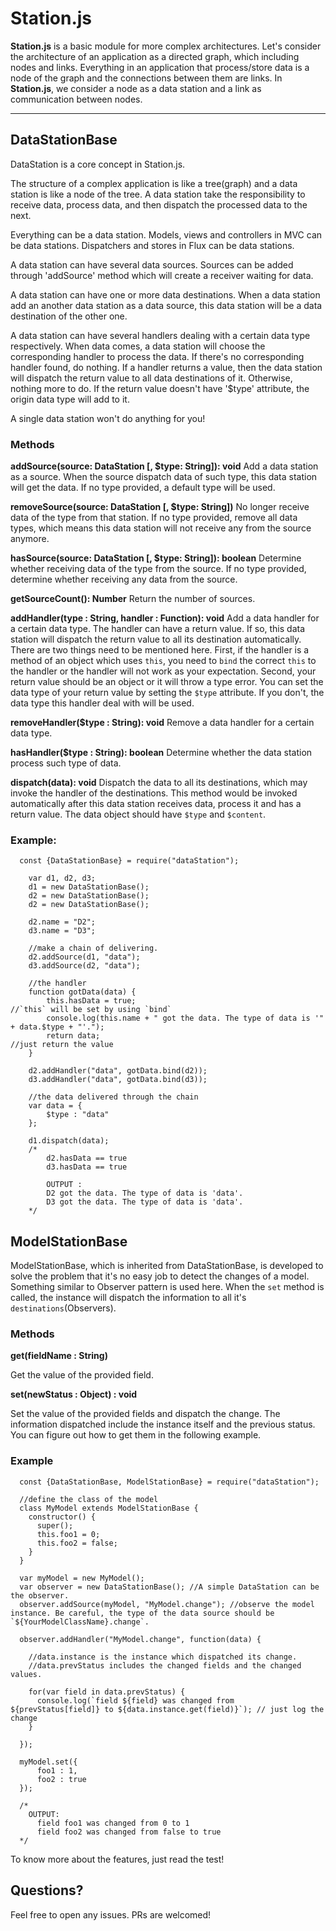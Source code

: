 # Station.js

**Station.js** is a basic module for more complex architectures. Let's consider the architecture of an application as a directed graph, which including nodes and links. Everything in an application that process/store data is a node of the graph and the connections between them are links.
In **Station.js**, we consider a node as a data station and a link as communication between nodes.

---

## DataStationBase

DataStation is a core concept in Station.js.

The structure of a complex application is like a tree(graph) and a data station is like a node of the tree. A data station take the responsibility to receive data, process data, and then dispatch the processed data to the next.

Everything can be a data station. Models, views and controllers in MVC can be data stations. Dispatchers and stores in Flux can be data stations.

A data station can have several data sources. Sources can be
added through 'addSource' method which will create a receiver
waiting for data.

A data station can have one or more data destinations. When a data station add an another data station as a data source, this data station will be a data destination of the other one.

A data station can have several handlers dealing with a certain data type respectively. When data comes, a data station will choose the corresponding handler to process the data. If there's no corresponding handler found, do nothing. If a handler returns a value, then the data station will dispatch the return value to all data destinations of it. Otherwise, nothing more to do. If the return value doesn't have '$type' attribute, the origin data type will add to it.

A single data station won't do anything for you!

### Methods

**addSource(source: DataStation [, $type: String]): void**
 Add a data station as a source. When the source dispatch data of such type, this data station will get the data. If no type provided, a default type will be used.

**removeSource(source: DataStation [, $type: String])** No longer receive data of the type from that station. If no type provided, remove all data types, which means this data station will not receive any from the source anymore.

**hasSource(source: DataStation [, $type: String]): boolean** Determine whether receiving data of the type from the source. If no type provided, determine whether receiving any data from the source.

**getSourceCount(): Number** Return the number of sources.

**addHandler(type : String, handler : Function): void**
Add a data handler for a certain data type. The handler can have a return value. If so, this data station will dispatch the return value to all its destination automatically. There are two things need to be mentioned here. First, if the handler is a method of an object which uses `this`, you need to `bind` the correct `this` to the handler or the handler will not work as your expectation. Second, your return value should be an object or it will throw a type error. You can set the data type of your return value by setting the `$type` attribute. If you don't, the data type this handler deal with will be used.

**removeHandler($type : String): void**
Remove a data handler for a certain data type.

**hasHandler($type : String): boolean** Determine whether the data station process such type of data.

**dispatch(data): void** Dispatch the data to all its destinations, which may invoke the handler of the destinations. This method would be invoked automatically after this data station receives data, process it and has a return value. The data object should have `$type` and `$content`.

### Example:
```
  const {DataStationBase} = require("dataStation");

	var d1, d2, d3;
	d1 = new DataStationBase();
	d2 = new DataStationBase();
	d2 = new DataStationBase();

	d2.name = "D2";
	d3.name = "D3";

	//make a chain of delivering.
	d2.addSource(d1, "data");
	d3.addSource(d2, "data");

	//the handler
	function gotData(data) {
		this.hasData = true;                                                                  //`this` will be set by using `bind`
		console.log(this.name + " got the data. The type of data is '" + data.$type + "'.");
		return data;		                                                                      //just return the value
	}

	d2.addHandler("data", gotData.bind(d2));
	d3.addHandler("data", gotData.bind(d3));

	//the data delivered through the chain
	var data = {
		$type : "data"
	};

	d1.dispatch(data);
	/*
		d2.hasData == true
		d3.hasData == true

		OUTPUT :
		D2 got the data. The type of data is 'data'.
		D3 got the data. The type of data is 'data'.
	*/
```

## ModelStationBase

ModelStationBase, which is inherited from DataStationBase, is developed to solve the problem that it's no easy job to detect the changes of a model.
Something similar to Observer pattern is used here. When the `set` method is called, the instance will dispatch the information to all it's `destinations`(Observers).

### Methods

**get(fieldName : String)**

Get the value of the provided field.

**set(newStatus : Object) : void**

Set the value of the provided fields and dispatch the change. The information dispatched include the instance itself and the previous status. You can figure out how to get them in the following example.

### Example

```
  const {DataStationBase, ModelStationBase} = require("dataStation");

  //define the class of the model
  class MyModel extends ModelStationBase {
    constructor() {
      super();
      this.foo1 = 0;
      this.foo2 = false;
    }
  }

  var myModel = new MyModel();
  var observer = new DataStationBase(); //A simple DataStation can be the observer.
  observer.addSource(myModel, "MyModel.change"); //observe the model instance. Be careful, the type of the data source should be `${YourModelClassName}.change`.

  observer.addHandler("MyModel.change", function(data) {

    //data.instance is the instance which dispatched its change.
    //data.prevStatus includes the changed fields and the changed values.

    for(var field in data.prevStatus) {
      console.log(`field ${field} was changed from ${prevStatus[field]} to ${data.instance.get(field)}`); // just log the change
    }

  });

  myModel.set({
      foo1 : 1,
      foo2 : true
  });

  /*
    OUTPUT:
      field foo1 was changed from 0 to 1
      field foo2 was changed from false to true
  */

```

To know more about the features, just read the test!

## Questions?
Feel free to open any issues. PRs are welcomed!

